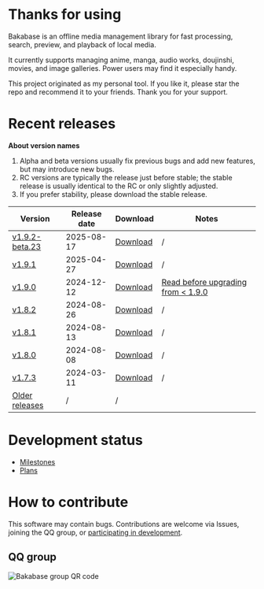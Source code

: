 # Thanks for using

Bakabase is an offline media management library for fast processing, search, preview, and playback of local media.

It currently supports managing anime, manga, audio works, doujinshi, movies, and image galleries. Power users may find it especially handy.

This project originated as my personal tool. If you like it, please star the repo and recommend it to your friends. Thank you for your support.


# Recent releases

**About version names**

1. Alpha and beta versions usually fix previous bugs and add new features, but may introduce new bugs.
2. RC versions are typically the release just before stable; the stable release is usually identical to the RC or only slightly adjusted.
3. If you prefer stability, please download the stable release.


| Version | Release date | Download | Notes |
| ------------- | ------------- | ------------- | ------------- |
| [v1.9.2-beta.23](./changelog.md) | 2025-08-17 | [Download](https://cdn-public.anobaka.com/app/bakabase/inside-world/1.9.2-beta.23/installer/bakabase.zip) | / |
| [v1.9.1](./changelog.md) | 2025-04-27 | [Download](https://cdn-public.anobaka.com/app/bakabase/inside-world/1.9.1/installer/Bakabase.zip) | / |
| [v1.9.0](./changelog.md) | 2024-12-12 | [Download](https://cdn-public.anobaka.com/app/bakabase/inside-world/1.9.0/installer/Bakabase.zip) | [Read before upgrading from < 1.9.0](/guide/v190/v1.9.0) |
| [v1.8.2](./changelog.md) | 2024-08-26 | [Download](https://cdn-public.anobaka.com/app/bakabase/inside-world/1.8.2/installer/Bakabase.InsideWorld.zip) | / |
| [v1.8.1](./changelog.md) | 2024-08-13 | [Download](https://cdn-public.anobaka.com/app/bakabase/inside-world/1.8.1/installer/Bakabase.InsideWorld.zip) | / |
| [v1.8.0](./changelog.md) | 2024-08-08 | [Download](https://cdn-public.anobaka.com/app/bakabase/inside-world/1.8.0/installer/Bakabase.InsideWorld.zip) | / |
| [v1.7.3](./changelog.md) | 2024-03-11 | [Download](https://cdn-public.anobaka.com/app/bakabase/inside-world/1.7.3/installer/Bakabase.InsideWorld.zip) | / |
| [Older releases](https://github.com/anobaka/Bakabase/releases) | / | / |

# Development status

- [Milestones](https://github.com/anobaka/Bakabase/milestones)
- [Plans](https://github.com/users/anobaka/projects/3)

# How to contribute

This software may contain bugs. Contributions are welcome via Issues, joining the QQ group, or [participating in development](/dev/dev).

## QQ group

![Bakabase group QR code](https://user-images.githubusercontent.com/2888789/146117768-7d92af78-37ca-426e-a820-97b896b591eb.png)